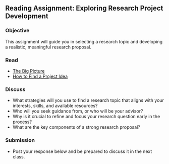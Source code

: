 ## Reading Assignment: Exploring Research Project Development

### Objective
This assignment will guide you in selecting a research topic and developing a realistic, meaningful research proposal.

### Read
- [The Big Picture](https://aselshall.github.io/rm/hw/big-picture)
- [How to Find a Project Idea](https://aselshall.github.io/rm/hw/topics)

### Discuss
- What strategies will you use to find a research topic that aligns with your interests, skills, and available resources?
- Who will you seek guidance from, or who will be your advisor?
- Why is it crucial to refine and focus your research question early in the process?
- What are the key components of a strong research proposal?

### Submission
- Post your response below and be prepared to discuss it in the next class.
